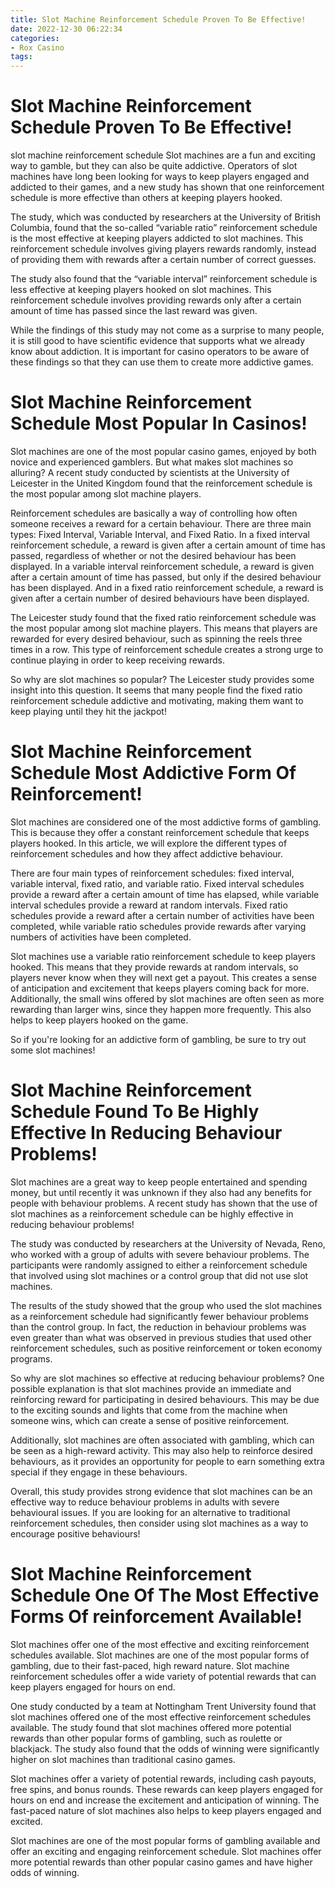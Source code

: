```yaml
---
title: Slot Machine Reinforcement Schedule Proven To Be Effective!
date: 2022-12-30 06:22:34
categories:
- Rox Casino
tags:
---
```



#  Slot Machine Reinforcement Schedule Proven To Be Effective!

slot machine reinforcement schedule Slot machines are a fun and exciting way to gamble, but they can also be quite addictive. Operators of slot machines have long been looking for ways to keep players engaged and addicted to their games, and a new study has shown that one reinforcement schedule is more effective than others at keeping players hooked.

The study, which was conducted by researchers at the University of British Columbia, found that the so-called “variable ratio” reinforcement schedule is the most effective at keeping players addicted to slot machines. This reinforcement schedule involves giving players rewards randomly, instead of providing them with rewards after a certain number of correct guesses.

The study also found that the “variable interval” reinforcement schedule is less effective at keeping players hooked on slot machines. This reinforcement schedule involves providing rewards only after a certain amount of time has passed since the last reward was given.

While the findings of this study may not come as a surprise to many people, it is still good to have scientific evidence that supports what we already know about addiction. It is important for casino operators to be aware of these findings so that they can use them to create more addictive games.

#  Slot Machine Reinforcement Schedule Most Popular In Casinos!

Slot machines are one of the most popular casino games, enjoyed by both novice and experienced gamblers. But what makes slot machines so alluring? A recent study conducted by scientists at the University of Leicester in the United Kingdom found that the reinforcement schedule is the most popular among slot machine players.

Reinforcement schedules are basically a way of controlling how often someone receives a reward for a certain behaviour. There are three main types: Fixed Interval, Variable Interval, and Fixed Ratio. In a fixed interval reinforcement schedule, a reward is given after a certain amount of time has passed, regardless of whether or not the desired behaviour has been displayed. In a variable interval reinforcement schedule, a reward is given after a certain amount of time has passed, but only if the desired behaviour has been displayed. And in a fixed ratio reinforcement schedule, a reward is given after a certain number of desired behaviours have been displayed.

The Leicester study found that the fixed ratio reinforcement schedule was the most popular among slot machine players. This means that players are rewarded for every desired behaviour, such as spinning the reels three times in a row. This type of reinforcement schedule creates a strong urge to continue playing in order to keep receiving rewards.

So why are slot machines so popular? The Leicester study provides some insight into this question. It seems that many people find the fixed ratio reinforcement schedule addictive and motivating, making them want to keep playing until they hit the jackpot!

#  Slot Machine Reinforcement Schedule Most Addictive Form Of Reinforcement!

Slot machines are considered one of the most addictive forms of gambling. This is because they offer a constant reinforcement schedule that keeps players hooked. In this article, we will explore the different types of reinforcement schedules and how they affect addictive behaviour.

There are four main types of reinforcement schedules: fixed interval, variable interval, fixed ratio, and variable ratio. Fixed interval schedules provide a reward after a certain amount of time has elapsed, while variable interval schedules provide a reward at random intervals. Fixed ratio schedules provide a reward after a certain number of activities have been completed, while variable ratio schedules provide rewards after varying numbers of activities have been completed.

Slot machines use a variable ratio reinforcement schedule to keep players hooked. This means that they provide rewards at random intervals, so players never know when they will next get a payout. This creates a sense of anticipation and excitement that keeps players coming back for more. Additionally, the small wins offered by slot machines are often seen as more rewarding than larger wins, since they happen more frequently. This also helps to keep players hooked on the game.

So if you're looking for an addictive form of gambling, be sure to try out some slot machines!

#  Slot Machine Reinforcement Schedule Found To Be Highly Effective In Reducing Behaviour Problems!

Slot machines are a great way to keep people entertained and spending money, but until recently it was unknown if they also had any benefits for people with behaviour problems. A recent study has shown that the use of slot machines as a reinforcement schedule can be highly effective in reducing behaviour problems!

The study was conducted by researchers at the University of Nevada, Reno, who worked with a group of adults with severe behaviour problems. The participants were randomly assigned to either a reinforcement schedule that involved using slot machines or a control group that did not use slot machines.

The results of the study showed that the group who used the slot machines as a reinforcement schedule had significantly fewer behaviour problems than the control group. In fact, the reduction in behaviour problems was even greater than what was observed in previous studies that used other reinforcement schedules, such as positive reinforcement or token economy programs.

So why are slot machines so effective at reducing behaviour problems? One possible explanation is that slot machines provide an immediate and reinforcing reward for participating in desired behaviours. This may be due to the exciting sounds and lights that come from the machine when someone wins, which can create a sense of positive reinforcement.

Additionally, slot machines are often associated with gambling, which can be seen as a high-reward activity. This may also help to reinforce desired behaviours, as it provides an opportunity for people to earn something extra special if they engage in these behaviours.

Overall, this study provides strong evidence that slot machines can be an effective way to reduce behaviour problems in adults with severe behavioural issues. If you are looking for an alternative to traditional reinforcement schedules, then consider using slot machines as a way to encourage positive behaviours!

#  Slot Machine Reinforcement Schedule One Of The Most Effective Forms Of reinforcement Available!

Slot machines offer one of the most effective and exciting reinforcement schedules available. Slot machines are one of the most popular forms of gambling, due to their fast-paced, high reward nature. Slot machine reinforcement schedules offer a wide variety of potential rewards that can keep players engaged for hours on end.

One study conducted by a team at Nottingham Trent University found that slot machines offered one of the most effective reinforcement schedules available. The study found that slot machines offered more potential rewards than other popular forms of gambling, such as roulette or blackjack. The study also found that the odds of winning were significantly higher on slot machines than traditional casino games.

Slot machines offer a variety of potential rewards, including cash payouts, free spins, and bonus rounds. These rewards can keep players engaged for hours on end and increase the excitement and anticipation of winning. The fast-paced nature of slot machines also helps to keep players engaged and excited.

Slot machines are one of the most popular forms of gambling available and offer an exciting and engaging reinforcement schedule. Slot machines offer more potential rewards than other popular casino games and have higher odds of winning.